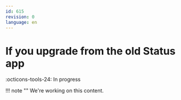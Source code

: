 ```yaml
---
id: 615
revision: 0
language: en
---
```


# If you upgrade from the old Status app

:octicons-tools-24: In progress

!!! note ""
We're working on this content.
